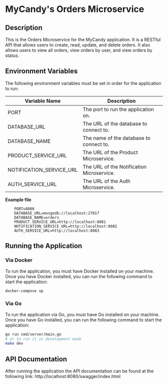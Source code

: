 # MyCandy's Orders Microservice

## Description

This is the Orders Microservice for the MyCandy application. It is a RESTful API that allows users to create, read,
update, and delete orders.
It also allows users to view all orders, view orders by user, and view orders by status.

## Environment Variables

The following environment variables must be set in order for the application to run:

| Variable Name            | Description                               |
|--------------------------|-------------------------------------------|
| PORT                     | The port to run the application on.       |
| DATABASE_URL             | The URL of the database to connect to.    |
| DATABASE_NAME            | The name of the database to connect to.   |
| PRODUCT_SERVICE_URL      | The URL of the Product Microservice.      |
| NOTIFICATION_SERVICE_URL | The URL of the Notification Microservice. |
| AUTH_SERVICE_URL         | The URL of the Auth Microservice.         |

**Example file**

```
    PORT=8080
    DATABASE_URL=mongodb://localhost:27017
    DATABASE_NAME=orders
    PRODUCT_SERVICE_URL=http://localhost:8081
    NOTIFICATION_SERVICE_URL=http://localhost:8082
    AUTH_SERVICE_URL=http://localhost:8083
```

## Running the Application

### Via Docker

To run the application, you must have Docker installed on your machine. Once you have Docker installed, you can run the
following command to start the application:

```bash
docker-compose up
```

### Via Go

To run the application via Go, you must have Go installed on your machine. Once you have Go installed, you can run the
following command to start the application:

```bash
go run cmd/server/main.go
# or to run it in development mode
make dev
```

## API Documentation

After running the application the API documentation can be found at the following
link: http://localhost:8080/swagger/index.html


